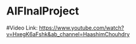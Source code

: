 # AIFInalProject

#Video Link: https://www.youtube.com/watch?v=HxegK6aFshk&ab_channel=HaashimChouhdry

